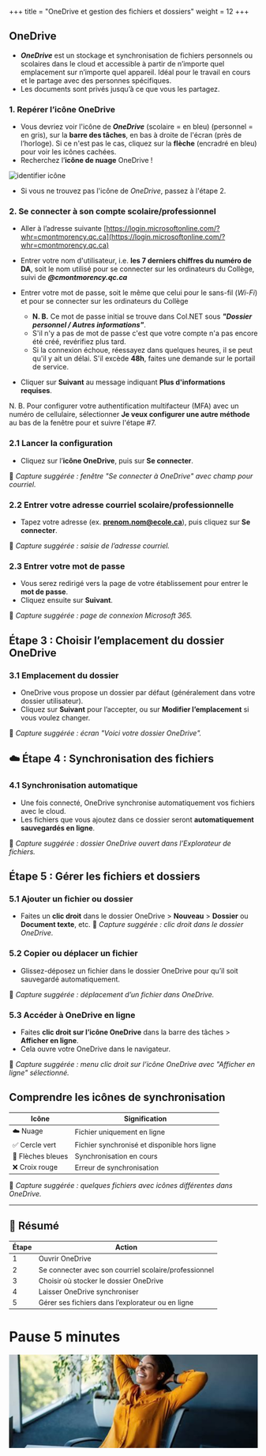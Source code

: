 +++
title = "OneDrive et gestion des fichiers et dossiers"
weight = 12
+++

## OneDrive

- ***OneDrive*** est un stockage et synchronisation de fichiers personnels ou scolaires dans le cloud et accessible à partir de n’importe quel emplacement sur n’importe quel appareil. Idéal pour le travail en cours et le partage avec des personnes spécifiques.
- Les documents sont privés jusqu’à ce que vous les partagez. 


### 1. Repérer l’icône OneDrive

* Vous devriez voir l'icône de ***OneDrive*** (scolaire = en bleu) (personnel = en gris), sur la **barre des tâches**, en bas à droite de l'écran (près de l’horloge). Si ce n'est pas le cas, cliquez sur la **flèche** (encradré en bleu) pour voir les icônes cachées.
* Recherchez l’**icône de nuage** OneDrive !

![identifier icône](./identifier.png)

* Si vous ne trouvez pas l'icône de *OneDrive*, passez à l'étape 2.

### 2. Se connecter à son compte scolaire/professionnel

 - Aller à l’adresse suivante [https://login.microsoftonline.com/?whr=cmontmorency.qc.ca](https://login.microsoftonline.com/?whr=cmontmorency.qc.ca)
 - Entrer votre nom d'utilisateur, i.e. **les 7 derniers chiffres du numéro de DA**, soit le nom utilisé pour se connecter sur les ordinateurs du Collège, suivi de ***@cmontmorency.qc.ca***
 - Entrer votre mot de passe, soit le même que celui pour le sans-fil (*Wi-Fi*) et pour se connecter sur les ordinateurs du Collège
	- **N. B.** Ce mot de passe initial se trouve dans Col.NET sous ***"Dossier personnel / Autres informations"***.
	- S'il n'y a pas de mot de passe c'est que votre compte n'a pas encore été créé, revérifiez plus tard.
	- Si la connexion échoue, réessayez dans quelques heures, il se peut qu'il y ait un délai. S'il excède **48h**, faites une demande sur le portail de service.

 - Cliquer sur **Suivant** au message indiquant **Plus d'informations requises**. 

N. B. Pour configurer votre authentification multifacteur (MFA) avec un numéro de cellulaire, sélectionner **Je veux configurer une autre méthode** au bas de la fenêtre pour et suivre l'étape #7. 

### 2.1 Lancer la configuration

* Cliquez sur l’**icône OneDrive**, puis sur **Se connecter**.

📸 *Capture suggérée : fenêtre "Se connecter à OneDrive" avec champ pour courriel.*

### 2.2 Entrer votre adresse courriel scolaire/professionnelle

* Tapez votre adresse (ex. **[prenom.nom@ecole.ca](mailto:prenom.nom@ecole.ca)**), puis cliquez sur **Se connecter**.

📸 *Capture suggérée : saisie de l’adresse courriel.*

### 2.3 Entrer votre mot de passe

* Vous serez redirigé vers la page de votre établissement pour entrer le **mot de passe**.
* Cliquez ensuite sur **Suivant**.

📸 *Capture suggérée : page de connexion Microsoft 365.*


## Étape 3 : Choisir l’emplacement du dossier OneDrive

### 3.1 Emplacement du dossier

* OneDrive vous propose un dossier par défaut (généralement dans votre dossier utilisateur).
* Cliquez sur **Suivant** pour l’accepter, ou sur **Modifier l’emplacement** si vous voulez changer.

📸 *Capture suggérée : écran "Voici votre dossier OneDrive".*


## ☁️ Étape 4 : Synchronisation des fichiers

### 4.1 Synchronisation automatique

* Une fois connecté, OneDrive synchronise automatiquement vos fichiers avec le cloud.
* Les fichiers que vous ajoutez dans ce dossier seront **automatiquement sauvegardés en ligne**.

📸 *Capture suggérée : dossier OneDrive ouvert dans l’Explorateur de fichiers.*


## Étape 5 : Gérer les fichiers et dossiers

### 5.1 Ajouter un fichier ou dossier

* Faites un **clic droit** dans le dossier OneDrive > **Nouveau** > **Dossier** ou **Document texte**, etc.
  📸 *Capture suggérée : clic droit dans le dossier OneDrive.*

### 5.2 Copier ou déplacer un fichier

* Glissez-déposez un fichier dans le dossier OneDrive pour qu’il soit sauvegardé automatiquement.

📸 *Capture suggérée : déplacement d’un fichier dans OneDrive.*

### 5.3 Accéder à OneDrive en ligne

* Faites **clic droit sur l’icône OneDrive** dans la barre des tâches > **Afficher en ligne**.
* Cela ouvre votre OneDrive dans le navigateur.

📸 *Capture suggérée : menu clic droit sur l’icône OneDrive avec "Afficher en ligne" sélectionné.*


## Comprendre les icônes de synchronisation

| Icône             | Signification                                |
| ----------------- | -------------------------------------------- |
| ☁️ Nuage          | Fichier uniquement en ligne                  |
| ✅ Cercle vert     | Fichier synchronisé et disponible hors ligne |
| 🔄 Flèches bleues | Synchronisation en cours                     |
| ❌ Croix rouge     | Erreur de synchronisation                    |

📸 *Capture suggérée : quelques fichiers avec icônes différentes dans OneDrive.*

---

## 🎯 Résumé

| Étape | Action                                                |
| ----- | ----------------------------------------------------- |
| 1     | Ouvrir OneDrive                                       |
| 2     | Se connecter avec son courriel scolaire/professionnel |
| 3     | Choisir où stocker le dossier OneDrive                |
| 4     | Laisser OneDrive synchroniser                         |
| 5     | Gérer ses fichiers dans l’explorateur ou en ligne     |

# **Pause 5 minutes**

![Pause](../../pause.jpg?width=50vw)
